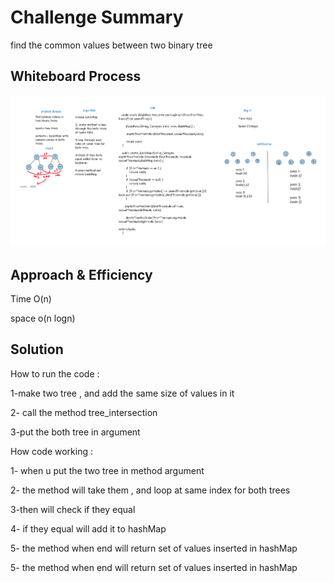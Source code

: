 
# Challenge Summary
find the common values between two binary tree
## Whiteboard Process
<img src="./whiteboard.png"/>

## Approach & Efficiency
Time O(n)

space o(n logn)

## Solution
How to run the code :

1-make two tree , and add the same size of values in it 

2- call the method tree_intersection

3-put the both tree in argument 

How code working :
 
1- when u put the two tree in method argument 

2- the method will take them , and loop at same index for both trees 

3-then will check if they equal 

4- if they equal will add it to hashMap 

5- the method when end will return set of values inserted in hashMap

5- the method when end will return set of values inserted in hashMap